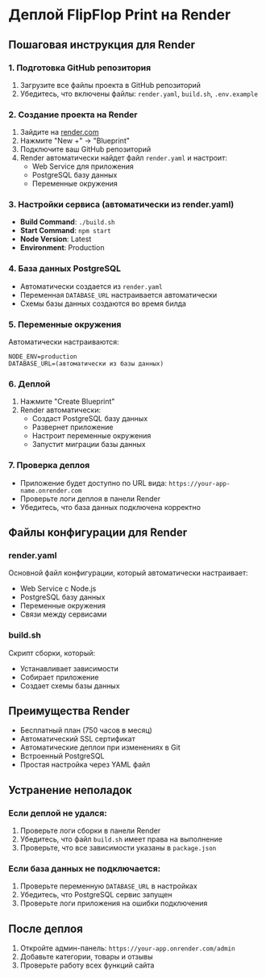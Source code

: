 # Деплой FlipFlop Print на Render

## Пошаговая инструкция для Render

### 1. Подготовка GitHub репозитория
1. Загрузите все файлы проекта в GitHub репозиторий
2. Убедитесь, что включены файлы: `render.yaml`, `build.sh`, `.env.example`

### 2. Создание проекта на Render
1. Зайдите на [render.com](https://render.com)
2. Нажмите "New +" → "Blueprint"
3. Подключите ваш GitHub репозиторий
4. Render автоматически найдет файл `render.yaml` и настроит:
   - Web Service для приложения
   - PostgreSQL базу данных
   - Переменные окружения

### 3. Настройки сервиса (автоматически из render.yaml)
- **Build Command**: `./build.sh`
- **Start Command**: `npm start`
- **Node Version**: Latest
- **Environment**: Production

### 4. База данных PostgreSQL
- Автоматически создается из `render.yaml`
- Переменная `DATABASE_URL` настраивается автоматически
- Схемы базы данных создаются во время билда

### 5. Переменные окружения
Автоматически настраиваются:
```
NODE_ENV=production
DATABASE_URL=(автоматически из базы данных)
```

### 6. Деплой
1. Нажмите "Create Blueprint"
2. Render автоматически:
   - Создаст PostgreSQL базу данных
   - Развернет приложение
   - Настроит переменные окружения
   - Запустит миграции базы данных

### 7. Проверка деплоя
- Приложение будет доступно по URL вида: `https://your-app-name.onrender.com`
- Проверьте логи деплоя в панели Render
- Убедитесь, что база данных подключена корректно

## Файлы конфигурации для Render

### render.yaml
Основной файл конфигурации, который автоматически настраивает:
- Web Service с Node.js
- PostgreSQL базу данных
- Переменные окружения
- Связи между сервисами

### build.sh
Скрипт сборки, который:
- Устанавливает зависимости
- Собирает приложение
- Создает схемы базы данных

## Преимущества Render
- Бесплатный план (750 часов в месяц)
- Автоматический SSL сертификат
- Автоматические деплои при изменениях в Git
- Встроенный PostgreSQL
- Простая настройка через YAML файл

## Устранение неполадок

### Если деплой не удался:
1. Проверьте логи сборки в панели Render
2. Убедитесь, что файл `build.sh` имеет права на выполнение
3. Проверьте, что все зависимости указаны в `package.json`

### Если база данных не подключается:
1. Проверьте переменную `DATABASE_URL` в настройках
2. Убедитесь, что PostgreSQL сервис запущен
3. Проверьте логи приложения на ошибки подключения

## После деплоя
1. Откройте админ-панель: `https://your-app.onrender.com/admin`
2. Добавьте категории, товары и отзывы
3. Проверьте работу всех функций сайта